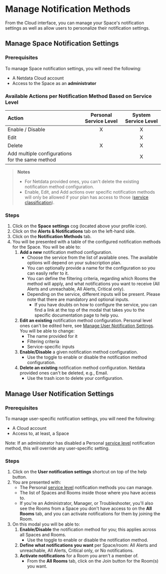 # Manage Notification Methods

From the Cloud interface, you can manage your Space's notification settings as well as allow users to personalize their notification settings.

## Manage Space Notification Settings

### Prerequisites

To manage Space notification settings, you will need the following:

- A Netdata Cloud account
- Access to the Space as an **administrator**

### Available Actions per Notification Method Based on Service Level

| **Action**                                      | **Personal Service Level** | **System Service Level** |
|:------------------------------------------------|:--------------------------:|:------------------------:|
| Enable / Disable                                |             X              |            X             |
| Edit                                            |                            |            X             |
| Delete                                          |             X              |            X             |
| Add multiple configurations for the same method |                            |            X             |

> **Notes**
>
> - For Netdata provided ones, you can't delete the existing notification method configuration.
> - Enable, Edit, and Add actions over specific notification methods will only be allowed if your plan has access to those ([service classification](/docs/alerts-and-notifications/notifications/centralized-cloud-notifications/centralized-cloud-notifications-reference.md#service-classification)).

### Steps

1. Click on the **Space settings** cog (located above your profile icon).
2. Click on the **Alerts & Notifications** tab on the left-hand side.
3. Click on the **Notification Methods** tab.
4. You will be presented with a table of the configured notification methods for the Space. You will be able to:
   1. **Add a new** notification method configuration.
      - Choose the service from the list of available ones. The available options will depend on your subscription plan.
      - You can optionally provide a name for the configuration so you can easily refer to it.
      - You can define the filtering criteria, regarding which Rooms the method will apply, and what notifications you want to receive (All Alerts and unreachable, All Alerts, Critical only).
      - Depending on the service, different inputs will be present. Please note that there are mandatory and optional inputs.
         - If you have doubts on how to configure the service, you can find a link at the top of the modal that takes you to the specific documentation page to help you.
   2. **Edit an existing** notification method configuration. Personal level ones can't be edited here, see [Manage User Notification Settings](#manage-user-notification-settings). You will be able to change:
      - The name provided for it
      - Filtering criteria
      - Service-specific inputs
   3. **Enable/Disable** a given notification method configuration.
      - Use the toggle to enable or disable the notification method configuration.
   4. **Delete an existing** notification method configuration. Netdata provided ones can't be deleted, e.g., Email.
      - Use the trash icon to delete your configuration.

## Manage User Notification Settings

### Prerequisites

To manage user-specific notification settings, you will need the following:

- A Cloud account
- Access to, at least, a Space

Note: If an administrator has disabled a Personal [service level](/docs/alerts-and-notifications/notifications/centralized-cloud-notifications/centralized-cloud-notifications-reference.md#service-level) notification method, this will override any user-specific setting.

### Steps

1. Click on the **User notification settings** shortcut on top of the help button.
2. You are presented with:
   - The Personal [service level](/docs/alerts-and-notifications/notifications/centralized-cloud-notifications/centralized-cloud-notifications-reference.md#service-level) notification methods you can manage.
   - The list of Spaces and Rooms inside those where you have access to.
   - If you're an Administrator, Manager, or Troubleshooter, you'll also see the Rooms from a Space you don't have access to on the **All Rooms** tab, and you can activate notifications for them by joining the Room.
3. On this modal you will be able to:
   1. **Enable/Disable** the notification method for you; this applies across all Spaces and Rooms.
      - Use the toggle to enable or disable the notification method.
   2. **Define what notifications you want** per Space/room: All Alerts and unreachable, All Alerts, Critical only, or No notifications.
   3. **Activate notifications** for a Room you aren't a member of.
      - From the **All Rooms** tab, click on the Join button for the Room(s) you want.
